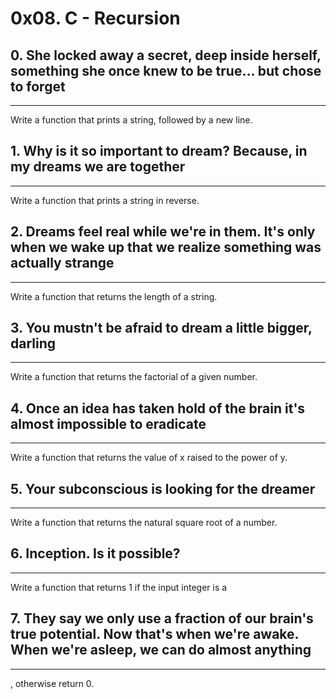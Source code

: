 # 0x08. C - Recursion
## 0. She locked away a secret, deep inside herself, something she once knew to be true... but chose to forget
***
Write a function that prints a string, followed by a new line.

## 1. Why is it so important to dream? Because, in my dreams we are together
***
Write a function that prints a string in reverse.

## 2. Dreams feel real while we're in them. It's only when we wake up that we realize something was actually strange
***
Write a function that returns the length of a string.

## 3. You mustn't be afraid to dream a little bigger, darling
***
Write a function that returns the factorial of a given number.

## 4. Once an idea has taken hold of the brain it's almost impossible to eradicate
***
Write a function that returns the value of x raised to the power of y.

## 5. Your subconscious is looking for the dreamer
***
Write a function that returns the natural square root of a number.

## 6. Inception. Is it possible?
***
Write a function that returns 1 if the input integer is a 

## 7. They say we only use a fraction of our brain's true potential. Now that's when we're awake. When we're asleep, we can do almost anything
***
, otherwise return 0.

